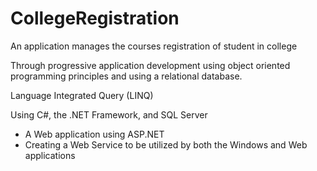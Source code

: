 # CollegeRegistration
 An application manages the courses registration of student in college
 
 Through progressive application development using object oriented programming principles and using a relational database.
 
 Language Integrated Query (LINQ)
 
 Using C#, the .NET Framework, and SQL Server
 
 - A Web application using ASP.NET
 - Creating a Web Service to be utilized by both the Windows and Web applications
 
 
 
 
